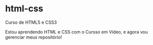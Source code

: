 # html-css
 Curso de HTML5 e CSS3

 Estou aprendendo HTML e CSS com o Cursso em Vídeo, e agora vou gerenciar meus repositório!